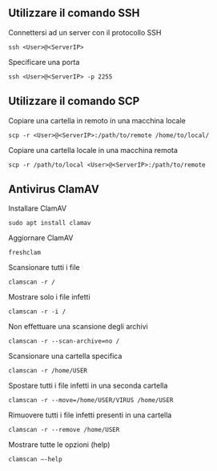 ## Utilizzare il comando SSH

Connettersi ad un server con il protocollo SSH

	ssh <User>@<ServerIP>

Specificare una porta
	
	ssh <User>@<ServerIP> -p 2255

## Utilizzare il comando SCP

Copiare una cartella in remoto in una macchina locale

	scp -r <User>@<ServerIP>:/path/to/remote /home/to/local/

Copiare una cartella locale in una macchina remota

	scp -r /path/to/local <User>@<ServerIP>:/path/to/remote

## Antivirus ClamAV

Installare ClamAV

	sudo apt install clamav

Aggiornare ClamAV

	freshclam

Scansionare tutti i file

	clamscan -r /

Mostrare solo i file infetti

	clamscan -r -i /

Non effettuare una scansione degli archivi

	clamscan -r --scan-archive=no /

Scansionare una cartella specifica

	clamscan -r /home/USER

Spostare tutti i file infetti in una seconda cartella

	clamscan -r --move=/home/USER/VIRUS /home/USER

Rimuovere tutti i file infetti presenti in una cartella

	clamscan -r --remove /home/USER

Mostrare tutte le opzioni (help)

	clamscan –-help
